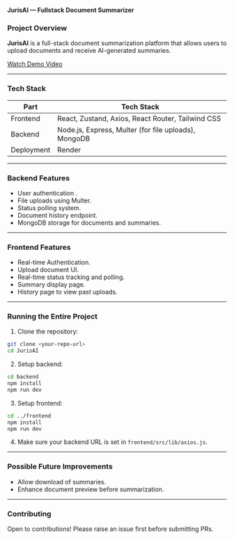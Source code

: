 **JurisAI — Fullstack Document Summarizer**  

###  **Project Overview**  
**JurisAI** is a full-stack document summarization platform that allows users to upload documents and receive AI-generated summaries.  


[Watch Demo Video](https://drive.google.com/file/d/1mn9JhxiZyEVlMicVLCt0f-n5SdxNFGDz/view?usp=sharing)

---

### **Tech Stack**  

| Part        | Tech Stack                                         |
|-------------|----------------------------------------------------|
| Frontend    | React, Zustand, Axios, React Router, Tailwind CSS  |
| Backend     | Node.js, Express, Multer (for file uploads), MongoDB |
| Deployment  |  Render              |


---

###  **Backend Features**  
- User authentication .  
- File uploads using Multer.  
- Status polling system.  
- Document history endpoint.  
- MongoDB storage for documents and summaries.  

---

###  **Frontend Features**  
- Real-time Authentication.
- Upload document UI.  
- Real-time status tracking and polling.  
- Summary display page.  
- History page to view past uploads.  

---

###  **Running the Entire Project**  
1. Clone the repository:  
```bash
git clone <your-repo-url>
cd JurisAI
```
2. Setup backend:  
```bash
cd backend
npm install
npm run dev
```
3. Setup frontend:  
```bash
cd ../frontend
npm install
npm run dev
```
4. Make sure your backend URL is set in `frontend/src/lib/axios.js`.

---


###  **Possible Future Improvements**    
- Allow download of summaries.    
- Enhance document preview before summarization.
---

### **Contributing**  
Open to contributions! Please raise an issue first before submitting PRs.  
